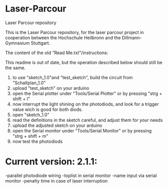 # Laser-Parcour
Laser Parcour repository

This is the Laser Parcour repository, for the laser parcour project in cooperation between the Hochschule Heilbronn and the Dillmann-Gymnasium Stuttgart.

The content of the old "Read Me.txt"/instructions:

This readme is out of date, but the operation described below should still be the same.

1. to use "sketch_1.0"and "test_sketch", build the circuit from "Schaltplan_1.0"
2. upload "test_sketch" on your arduino
3. open the Serial plotter under "Tools/Serial Plotter" or by pressing "strg + shift + l"
4. now interrupt the light shining on the photodiods, and look for a trigger value wich is good for both diods.
5. open "sketch_1.0"
6. read the definitions in the sketch careful, and adjust them for your needs
7. upload the adjusted sketch on your arduino
8. open the Serial monitor under "Tools/Serial Monitor" or by pressing "strg + shift + m"
9. now test the photodiods

# Current version: 2.1.1:

-parallel photodiode wiring
-toplist in serial monitor
-name input via serial monitor
-penalty time in case of laser interruption